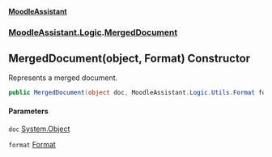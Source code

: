 #### [MoodleAssistant](index.md 'index')
### [MoodleAssistant.Logic](MoodleAssistant.Logic.md 'MoodleAssistant.Logic').[MergedDocument](MoodleAssistant.Logic.MergedDocument.md 'MoodleAssistant.Logic.MergedDocument')

## MergedDocument(object, Format) Constructor

Represents a merged document.

```csharp
public MergedDocument(object doc, MoodleAssistant.Logic.Utils.Format format);
```
#### Parameters

<a name='MoodleAssistant.Logic.MergedDocument.MergedDocument(object,MoodleAssistant.Logic.Utils.Format).doc'></a>

`doc` [System.Object](https://docs.microsoft.com/en-us/dotnet/api/System.Object 'System.Object')

<a name='MoodleAssistant.Logic.MergedDocument.MergedDocument(object,MoodleAssistant.Logic.Utils.Format).format'></a>

`format` [Format](MoodleAssistant.Logic.Utils.Format.md 'MoodleAssistant.Logic.Utils.Format')